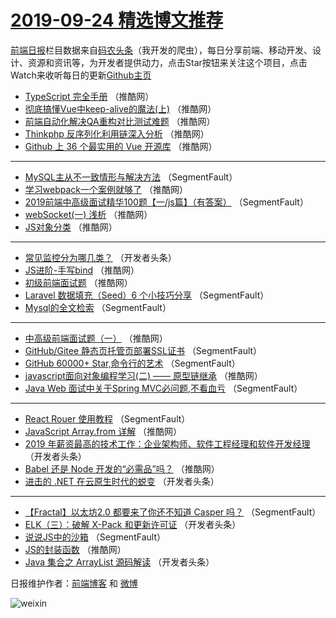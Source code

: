 # [2019-09-24 精选博文推荐](https://toutiao.qdkfweb.cn/date/2019/09/24)

[前端日报](https://qdkfweb.cn/c/news)栏目数据来自[码农头条](https://toutiao.qdkfweb.cn/)（我开发的爬虫），每日分享前端、移动开发、设计、资源和资讯等，为开发者提供动力，点击Star按钮来关注这个项目，点击Watch来收听每日的更新[Github主页](https://github.com/kujian/frontendDaily)
* [TypeScript 完全手册](https://toutiao.qdkfweb.cn/125833.html) （推酷网）
* [彻底搞懂Vue中keep-alive的魔法(上)](https://toutiao.qdkfweb.cn/125831.html) （推酷网）
* [前端自动化解决QA重构对比测试难题](https://toutiao.qdkfweb.cn/125839.html) （推酷网）
* [Thinkphp 反序列化利用链深入分析](https://toutiao.qdkfweb.cn/125829.html) （推酷网）
* [Github 上 36 个最实用的 Vue 开源库](https://toutiao.qdkfweb.cn/125830.html) （推酷网）

***
* [MySQL主从不一致情形与解决方法](https://toutiao.qdkfweb.cn/125775.html) （SegmentFault）
* [学习webpack一个案例就够了](https://toutiao.qdkfweb.cn/125820.html) （推酷网）
* [2019前端中高级面试精华100题【一/js篇】（有答案）](https://toutiao.qdkfweb.cn/125787.html) （SegmentFault）
* [webSocket(一) 浅析](https://toutiao.qdkfweb.cn/125835.html) （推酷网）
* [JS对象分类](https://toutiao.qdkfweb.cn/125822.html) （推酷网）

***
* [常见监控分为哪几类？](https://toutiao.qdkfweb.cn/125792.html) （开发者头条）
* [JS进阶-手写bind](https://toutiao.qdkfweb.cn/125826.html) （推酷网）
* [初级前端面试题](https://toutiao.qdkfweb.cn/125828.html) （推酷网）
* [Laravel 数据填充（Seed）6 个小技巧分享](https://toutiao.qdkfweb.cn/125784.html) （SegmentFault）
* [Mysql的全文检索](https://toutiao.qdkfweb.cn/125785.html) （SegmentFault）

***
* [中高级前端面试题（一）](https://toutiao.qdkfweb.cn/125819.html) （推酷网）
* [GitHub/Gitee 静态页托管页部署SSL证书](https://toutiao.qdkfweb.cn/125786.html) （SegmentFault）
* [GitHub 60000+ Star,命令行的艺术](https://toutiao.qdkfweb.cn/125776.html) （SegmentFault）
* [javascript面向对象编程学习(二) —— 原型链继承](https://toutiao.qdkfweb.cn/125821.html) （推酷网）
* [Java Web 面试中关于Spring MVC必问题,不看血亏](https://toutiao.qdkfweb.cn/125779.html) （SegmentFault）

***
* [React Rouer 使用教程](https://toutiao.qdkfweb.cn/125780.html) （SegmentFault）
* [JavaScript Array.from 详解](https://toutiao.qdkfweb.cn/125824.html) （推酷网）
* [2019 年薪资最高的技术工作：企业架构师、软件工程经理和软件开发经理](https://toutiao.qdkfweb.cn/125791.html) （开发者头条）
* [Babel 还是 Node 开发的“必需品”吗？](https://toutiao.qdkfweb.cn/125825.html) （推酷网）
* [进击的 .NET 在云原生时代的蜕变](https://toutiao.qdkfweb.cn/125810.html) （开发者头条）

***
* [【Fractal】以太坊2.0 都要来了你还不知道 Casper 吗？](https://toutiao.qdkfweb.cn/125783.html) （SegmentFault）
* [ELK（三）：破解 X-Pack 和更新许可证](https://toutiao.qdkfweb.cn/125796.html) （开发者头条）
* [说说JS中的沙箱](https://toutiao.qdkfweb.cn/125774.html) （SegmentFault）
* [JS的封装函数](https://toutiao.qdkfweb.cn/125818.html) （推酷网）
* [Java 集合之 ArrayList 源码解读](https://toutiao.qdkfweb.cn/125800.html) （开发者头条）

日报维护作者：[前端博客](https://qdkfweb.cn/) 和 [微博](https://qdkfweb.cn/go/weibo)

![weixin](https://user-images.githubusercontent.com/3055447/38468989-651132ac-3b80-11e8-8e6b-15122322a9d7.png)
